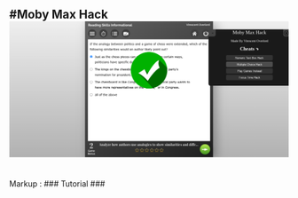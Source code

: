 #Moby Max Hack
<img src="img.png" alt="Img" title="Prev">
<br /> 
------------------------------------------------------------
<br /> 
Markup :  ### Tutorial ###
